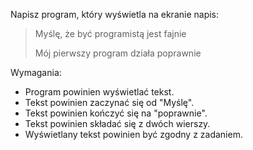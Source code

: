 Napisz program, który wyświetla na ekranie napis:
> Myślę, że być programistą jest fajnie
>
> Mój pierwszy program działa poprawnie

Wymagania:

- Program powinien wyświetlać tekst.
- Tekst powinien zaczynać się od "Myślę".
- Tekst powinien kończyć się na "poprawnie".
- Tekst powinien składać się z dwóch wierszy.
- Wyświetlany tekst powinien być zgodny z zadaniem.


